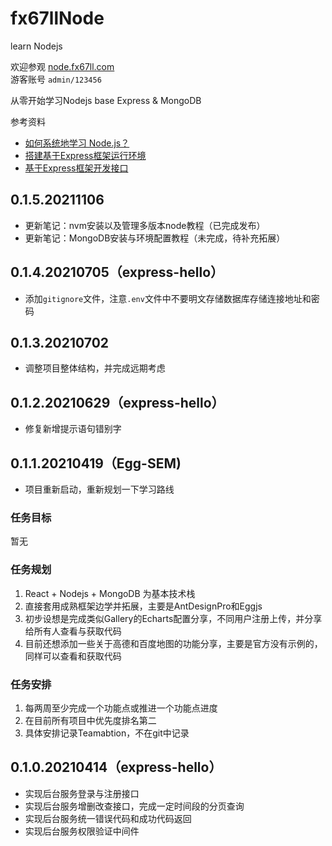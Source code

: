 # fx67llNode
learn Nodejs

欢迎参观 [node.fx67ll.com](http://node.fx67ll.com '包含最基本的登录与增删改查的基于Express和MongoDB的Nodejs示例')  
游客账号 `admin/123456`

从零开始学习Nodejs
base Express & MongoDB

参考资料
+ [如何系统地学习 Node.js？](https://www.zhihu.com/question/22035738)
+ [搭建基于Express框架运行环境](https://www.cnblogs.com/zlfProgrammer/p/8832150.html)
+ [基于Express框架开发接口](https://www.cnblogs.com/zlfProgrammer/p/8888682.html)  

## 0.1.5.20211106
* 更新笔记：nvm安装以及管理多版本node教程（已完成发布）  
* 更新笔记：MongoDB安装与环境配置教程（未完成，待补充拓展）

## 0.1.4.20210705（express-hello）
* 添加`gitignore`文件，注意`.env`文件中不要明文存储数据库存储连接地址和密码  

## 0.1.3.20210702
* 调整项目整体结构，并完成远期考虑  

## 0.1.2.20210629（express-hello）
* 修复新增提示语句错别字  

## 0.1.1.20210419（Egg-SEM)
* 项目重新启动，重新规划一下学习路线

### 任务目标
暂无

### 任务规划
1. React + Nodejs + MongoDB 为基本技术栈
2. 直接套用成熟框架边学并拓展，主要是AntDesignPro和Eggjs
3. 初步设想是完成类似Gallery的Echarts配置分享，不同用户注册上传，并分享给所有人查看与获取代码
4. 目前还想添加一些关于高德和百度地图的功能分享，主要是官方没有示例的，同样可以查看和获取代码

### 任务安排
1. 每两周至少完成一个功能点或推进一个功能点进度
2. 在目前所有项目中优先度排名第二
3. 具体安排记录Teamabtion，不在git中记录

## 0.1.0.20210414（express-hello）
* 实现后台服务登录与注册接口
* 实现后台服务增删改查接口，完成一定时间段的分页查询
* 实现后台服务统一错误代码和成功代码返回
* 实现后台服务权限验证中间件
